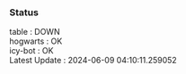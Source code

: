 ### Status


table : DOWN  
hogwarts : OK  
icy-bot : OK  
Latest Update : 2024-06-09 04:10:11.259052

